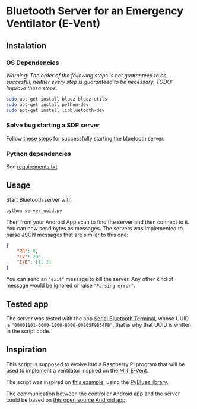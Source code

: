 # Bluetooth Server for an Emergency Ventilator (E-Vent)

## Instalation

### OS Dependencies
_Warning: The order of the following steps is not guaranteed to be succesful, neither every step is guaranteed to be necessary. TODO: Improve these steps._

```bash
sudo apt-get install bluez bluez-utils
sudo apt-get install python-dev
sudo apt-get install libbluetooth-dev
```

### Solve bug starting a SDP server
Follow [these steps](https://raspberrypi.stackexchange.com/a/42262/119007) for successfully starting the bluetooth server.

### Python dependencies
See [requirements.txt](./requirements.txt)

## Usage
Start Bluetooth server with
```bash
python server_uuid.py
```

Then from your Android App scan to find the server and then connect to it. You can now send bytes as messages. The servers was implemented to parse JSON messages that are similar to this one:

```json
{
    "RR": 8,
    "TV": 200,
    "I/E": [1, 2]
}
```

You can send an `"exit"` message to kill the server. Any other kind of message would be ignored or raise `"Parsing error"`.

## Tested app
The server was tested with the app [Serial Bluetooth Terminal](https://play.google.com/store/apps/details?id=de.kai_morich.serial_bluetooth_terminal), whose UUID is `"00001101-0000-1000-8000-00805F9B34FB"`, that is why that UUID is written in the script code.

## Inspiration
This script is supposed to evolve into a Raspberry Pi program that will be used to implement a ventilator inspired on the [MIT E-Vent](https://e-vent.mit.edu/).

The script was inspired on [this example](https://github.com/pybluez/pybluez/blob/master/examples/simple/rfcomm-server.py), using the [PyBluez library](https://pybluez.readthedocs.io/en/latest/index.html).

The communication between the controller Android app and the server could be based on [this open source Android app](https://github.com/kai-morich/SimpleBluetoothTerminal).
